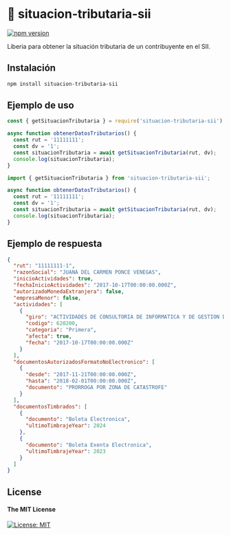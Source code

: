 # 🚀 situacion-tributaria-sii

[![npm version](https://badge.fury.io/js/situacion-tributaria-sii.svg)](https://badge.fury.io/js/situacion-tributaria-sii)

Liberia para obtener la situación tributaria de un contribuyente en el SII.

## Instalación

```bash
npm install situacion-tributaria-sii
```

## Ejemplo de uso

```javascript
const { getSituacionTributaria } = require('situacion-tributaria-sii');

async function obtenerDatosTributarios() {
  const rut = '11111111';
  const dv = '1';
  const situacionTributaria = await getSituacionTributaria(rut, dv);
  console.log(situacionTributaria);
}
```

```typescript
import { getSituacionTributaria } from 'situacion-tributaria-sii';

async function obtenerDatosTributarios() {
  const rut = '11111111';
  const dv = '1';
  const situacionTributaria = await getSituacionTributaria(rut, dv);
  console.log(situacionTributaria);
}
```

## Ejemplo de respuesta

```json
{
  "rut": "11111111-1",
  "razonSocial": "JUANA DEL CARMEN PONCE VENEGAS",
  "inicioActividades": true,
  "fechaInicioActividades": "2017-10-17T00:00:00.000Z",
  "autorizadoMonedaExtranjera": false,
  "empresaMenor": false,
  "actividades": [
    {
      "giro": "ACTIVIDADES DE CONSULTORIA DE INFORMATICA Y DE GESTION DE INSTALACIONE",
      "codigo": 620200,
      "categoria": "Primera",
      "afecta": true,
      "fecha": "2017-10-17T00:00:00.000Z"
    }
  ],
  "documentosAutorizadosFormatoNoElectronico": [
    {
      "desde": "2017-11-21T00:00:00.000Z",
      "hasta": "2018-02-01T00:00:00.000Z",
      "documento": "PRORROGA POR ZONA DE CATASTROFE"
    }
  ],
  "documentosTimbrados": [
    {
      "documento": "Boleta Electronica",
      "ultimoTimbrajeYear": 2024
    },
    {
      "documento": "Boleta Exenta Electronica",
      "ultimoTimbrajeYear": 2023
    }
  ]
}
```

## License

#### The MIT License
[![License: MIT](https://img.shields.io/badge/License-MIT-yellow.svg)](https://opensource.org/licenses/MIT)
